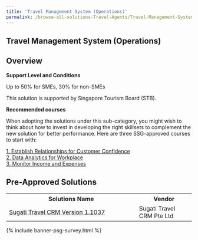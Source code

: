 ```yaml
---
title: 'Travel Management System (Operations)'
permalink: /browse-all-solutions-Travel-Agents/Travel-Management-System--Operations-
---
```


## Travel Management System (Operations)
## Overview

**Support Level and Conditions**

Up to 50% for SMEs, 30% for non-SMEs

This solution is supported by Singapore Tourism Board (STB).

**Recommended courses**

When adopting the solutions under this sub-category, you might wish to think about how to invest in developing the right skillsets to complement the new solution for better performance. Here are three SSG-approved courses to start with:

<a href='https://sfec.enterprisejobskills.gov.sg/Course_Internet/CourseDetail.aspx?CoursesReferenceNumber=TGS-2019504205'  target='_blank' rel='noopener'>1. Establish Relationships for Customer Confidence</a><br>
<a href='https://sfec.enterprisejobskills.gov.sg/Course_Internet/CourseDetail.aspx?CoursesReferenceNumber=TGS-2018500642'  target='_blank' rel='noopener'>2. Data Analytics for Workplace</a><br>
<a href='https://sfec.enterprisejobskills.gov.sg/Course_Internet/CourseDetail.aspx?CoursesReferenceNumber=TGS-2018501493'  target='_blank' rel='noopener'>3. Monitor Income and Expenses</a><br>

## Pre-Approved Solutions

<table>
<tr>
<th style='width: auto;'><b>Solutions Name</b></th>
<th style='width: 30%;'><b>Vendor</b></th>
</tr>
<tr>
<td><a href='/productivity-solutions-grant/solutionrepo/solution1212' target='_blank'>Sugati Travel CRM Version 1.1037</a><br></td>
<td>Sugati Travel CRM Pte Ltd</td>
</tr>
</table>

{% include banner-psg-survey.html %}
